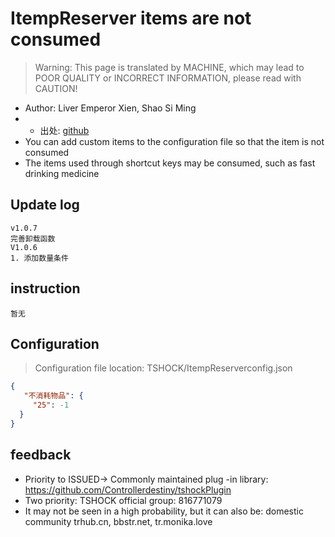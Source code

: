 # ItempReserver items are not consumed

> Warning: This page is translated by MACHINE, which may lead to POOR QUALITY or INCORRECT INFORMATION, please read with CAUTION!


- Author: Liver Emperor Xien, Shao Si Ming
- - 出处: [github](https://github.com/THEXN/ItemPreserver) 
- You can add custom items to the configuration file so that the item is not consumed
- The items used through shortcut keys may be consumed, such as fast drinking medicine

## Update log

```
v1.0.7
完善卸载函数
V1.0.6
1. 添加数量条件
```

## instruction

```
暂无
```

## Configuration
> Configuration file location: TSHOCK/ItempReserverconfig.json
```json
{
   "不消耗物品": {
	 "25": -1
  }
}
```
## feedback
- Priority to ISSUED-> Commonly maintained plug -in library: https://github.com/Controllerdestiny/tshockPlugin
- Two priority: TSHOCK official group: 816771079
- It may not be seen in a high probability, but it can also be: domestic community trhub.cn, bbstr.net, tr.monika.love